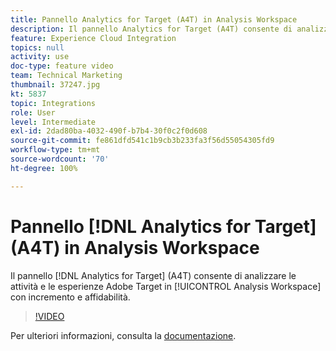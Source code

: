 ```yaml
---
title: Pannello Analytics for Target (A4T) in Analysis Workspace
description: Il pannello Analytics for Target (A4T) consente di analizzare le attività e le esperienze Adobe Target in Analysis Workspace con incremento e affidabilità.
feature: Experience Cloud Integration
topics: null
activity: use
doc-type: feature video
team: Technical Marketing
thumbnail: 37247.jpg
kt: 5837
topic: Integrations
role: User
level: Intermediate
exl-id: 2dad80ba-4032-490f-b7b4-30f0c2f0d608
source-git-commit: fe861dfd541c1b9cb3b233fa3f56d55054305fd9
workflow-type: tm+mt
source-wordcount: '70'
ht-degree: 100%

---
```


# Pannello [!DNL Analytics for Target] (A4T) in Analysis Workspace

Il pannello [!DNL Analytics for Target] (A4T) consente di analizzare le attività e le esperienze Adobe Target in [!UICONTROL Analysis Workspace] con incremento e affidabilità.

>[!VIDEO](https://video.tv.adobe.com/v/37247/?quality=12&learn=on)

Per ulteriori informazioni, consulta la [documentazione](https://experienceleague.adobe.com/docs/analytics/analyze/analysis-workspace/panels/a4t-panel.html?lang=it).
